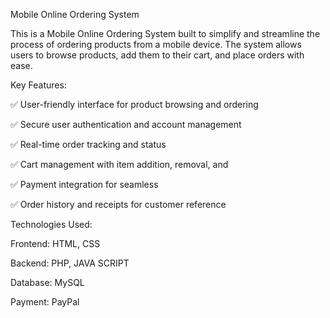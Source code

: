 Mobile Online Ordering System


This is a Mobile Online Ordering System built to simplify and streamline the process of ordering products from a mobile device. The system allows users to browse products, add them to their cart, and place orders with ease.



Key Features:


✅ User-friendly interface for product browsing and ordering

✅ Secure user authentication and account management

✅ Real-time order tracking and status 

✅ Cart management with item addition, removal, and 

✅ Payment integration for seamless 

✅ Order history and receipts for customer reference


Technologies Used:

Frontend: HTML, CSS

Backend: PHP, JAVA SCRIPT

Database: MySQL

Payment: PayPal

